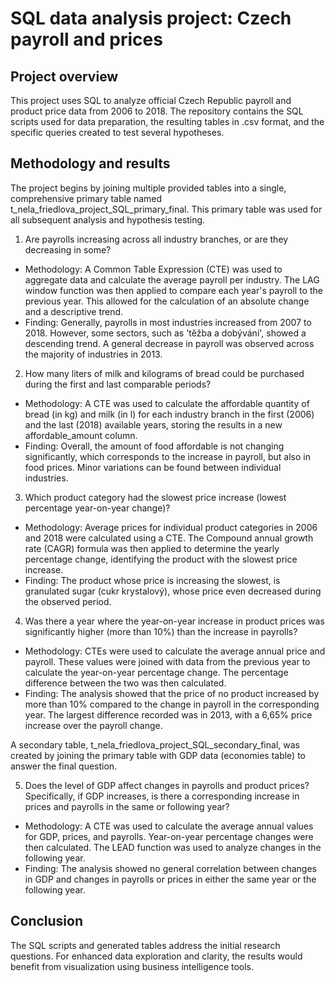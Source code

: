 # SQL data analysis project: Czech payroll and prices

## Project overview
This project uses SQL to analyze official Czech Republic payroll and product price data from 2006 to 2018. The repository contains the SQL scripts used for data preparation, the resulting tables in .csv format, and the specific queries created to test several hypotheses.

## Methodology and results 
The project begins by joining multiple provided tables into a single, comprehensive primary table named t_nela_friedlova_project_SQL_primary_final. This primary table was used for all subsequent analysis and hypothesis testing.

1. Are payrolls increasing across all industry branches, or are they decreasing in some?
- Methodology: A Common Table Expression (CTE) was used to aggregate data and calculate the average payroll per industry. The LAG window function was then applied to compare each year's payroll to the previous year. This allowed for the calculation of an absolute change and a descriptive trend. 
- Finding: Generally, payrolls in most industries increased from 2007 to 2018. However, some sectors, such as 'těžba a dobývání', showed a descending trend. A general decrease in payroll was observed across the majority of industries in 2013.

2. How many liters of milk and kilograms of bread could be purchased during the first and last comparable periods?
- Methodology: A CTE was used to calculate the affordable quantity of bread (in kg) and milk (in l) for each industry branch in the first (2006) and the last (2018) available years, storing the results in a new affordable_amount column.
- Finding: Overall, the amount of food affordable is not changing significantly, which corresponds to the increase in payroll, but also in food prices. Minor variations can be found between individual industries.

3. Which product category had the slowest price increase (lowest percentage year-on-year change)?
- Methodology: Average prices for individual product categories in 2006 and 2018 were calculated using a CTE. The Compound annual growth rate (CAGR) formula was then applied to determine the yearly percentage change, identifying the product with the slowest price increase.
- Finding: The product whose price is increasing the slowest, is granulated sugar (cukr krystalový), whose price even decreased during the observed period.

4. Was there a year where the year-on-year increase in product prices was significantly higher (more than 10%) than the increase in payrolls?
- Methodology: CTEs were used to calculate the average annual price and payroll. These values were joined with data from the previous year to calculate the year-on-year percentage change. The percentage difference between the two was then calculated.
- Finding: The analysis showed that the price of no product increased by more than 10% compared to the change in payroll in the corresponding year. The largest difference recorded was in 2013, with a 6,65% price increase over the payroll change.
   
A secondary table, t_nela_friedlova_project_SQL_secondary_final, was created by joining the primary table with GDP data (economies table) to answer the final question.

5. Does the level of GDP affect changes in payrolls and product prices? Specifically, if GDP increases, is there a corresponding increase in prices and payrolls in the same or following year?
- Methodology: A CTE was used to calculate the average annual values for GDP, prices, and payrolls. Year-on-year percentage changes were then calculated. The LEAD function was used to analyze changes in the following year.
- Finding: The analysis showed no general correlation between changes in GDP and changes in payrolls or prices in either the same year or the following year.

## Conclusion
The SQL scripts and generated tables address the initial research questions. For enhanced data exploration and clarity, the results would benefit from visualization using business intelligence tools. 

